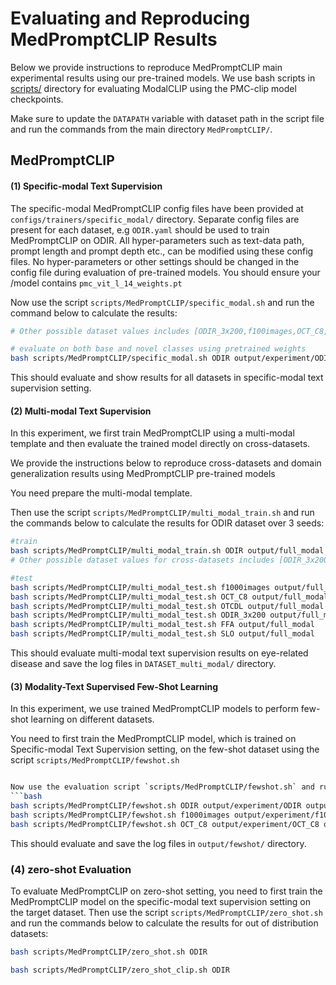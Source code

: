 # Evaluating and Reproducing MedPromptCLIP Results

Below we provide instructions to reproduce MedPromptCLIP main experimental results using our pre-trained models. We use bash scripts in [scripts/](../scripts/) directory for evaluating ModalCLIP using the PMC-clip model checkpoints. 

Make sure to update the `DATAPATH` variable with dataset path in the script file and run the commands from the main directory `MedPromptCLIP/`. 

## MedPromptCLIP

#### (1) Specific-modal Text Supervision
The specific-modal MedPromptCLIP config files have been provided at `configs/trainers/specific_modal/` directory. Separate config files are present for each dataset, e.g `ODIR.yaml` should be used to train MedPromptCLIP on ODIR. All hyper-parameters such as text-data path, prompt length and prompt depth etc., can be modified using these config files. No hyper-parameters or other settings should be changed in the config file during evaluation of pre-trained models.
You should ensure your /model contains `pmc_vit_l_14_weights.pt`

Now use the script `scripts/MedPromptCLIP/specific_modal.sh` and run the command below to calculate the results:
```bash
# Other possible dataset values includes [ODIR_3x200,f100images,OCT_C8,OTCDL,...]

# evaluate on both base and novel classes using pretrained weights
bash scripts/MedPromptCLIP/specific_modal.sh ODIR output/experiment/ODIR
```

This should evaluate and show results for all datasets in specific-modal text supervision setting.

#### (2) Multi-modal Text Supervision
In this experiment, we first train MedPromptCLIP using a multi-modal template and then evaluate the trained model directly on cross-datasets.

We provide the instructions below to reproduce cross-datasets and domain generalization results using MedPromptCLIP pre-trained models

You need prepare the multi-modal template. 

Then use the script `scripts/MedPromptCLIP/multi_modal_train.sh` and run the commands below to calculate the results for ODIR dataset over 3 seeds:
```bash
#train
bash scripts/MedPromptCLIP/multi_modal_train.sh ODIR output/full_modal
# Other possible dataset values for cross-datasets includes [ODIR_3x200,f100images,OCT_C8,OTCDL,...]

#test
bash scripts/MedPromptCLIP/multi_modal_test.sh f1000images output/full_modal
bash scripts/MedPromptCLIP/multi_modal_test.sh OCT_C8 output/full_modal
bash scripts/MedPromptCLIP/multi_modal_test.sh OTCDL output/full_modal
bash scripts/MedPromptCLIP/multi_modal_test.sh ODIR_3x200 output/full_modal
bash scripts/MedPromptCLIP/multi_modal_test.sh FFA output/full_modal
bash scripts/MedPromptCLIP/multi_modal_test.sh SLO output/full_modal
```

This should evaluate multi-modal text supervision results on eye-related disease and save the log files in `DATASET_multi_modal/` directory.



#### (3) Modality-Text Supervised Few-Shot Learning
In this experiment, we use trained MedPromptCLIP models to perform few-shot learning on different datasets.

You need to first train the MedPromptCLIP model, which is trained on Specific-modal Text Supervision setting, on the few-shot dataset using the script `scripts/MedPromptCLIP/fewshot.sh` 
```bash

Now use the evaluation script `scripts/MedPromptCLIP/fewshot.sh` and run the commands below to calculate the results for out of distribution datasets:
```bash
bash scripts/MedPromptCLIP/fewshot.sh ODIR output/experiment/ODIR output/fewshot/ODIR
bash scripts/MedPromptCLIP/fewshot.sh f1000images output/experiment/f1000images output/fewshot/f1000images
bash scripts/MedPromptCLIP/fewshot.sh OCT_C8 output/experiment/OCT_C8 output/fewshot/OCT_C8

```
This should evaluate and save the log files in `output/fewshot/` directory. 

### (4) zero-shot Evaluation

To evaluate MedPromptCLIP on zero-shot setting, you need to first train the MedPromptCLIP model on the specific-modal text supervision setting on the target dataset. Then use the script `scripts/MedPromptCLIP/zero_shot.sh` and run the commands below to calculate the results for out of distribution datasets:
```bash
bash scripts/MedPromptCLIP/zero_shot.sh ODIR

bash scripts/MedPromptCLIP/zero_shot_clip.sh ODIR 
```




